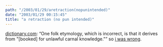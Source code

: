 ```yaml
---
path: "/2003/01/29/aretraction(nopunintended)" 
date: "2003/01/29 00:15:45" 
title: "a retraction (no pun intended)" 
---
```

<a href="http://dictionary.reference.com/help/faq/language/f/fword.html">dictionary.com</a>: <q>One folk etymology, which is incorrect, is that it derives from "[booked] for unlawful carnal knowledge."</q> so <a href="http://weblog.randomchaos.com/index.php?date=2002-12-16&amp;title=for+unlawful+carnal+knowledge">i was wrong</a>.